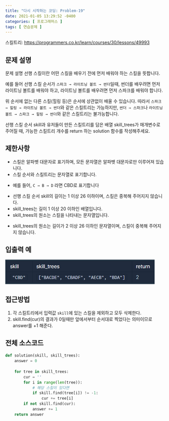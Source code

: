 ```yaml
---
title: "다시 시작하는 코딩: Problem-19"
date: 2021-01-05 13:29:52 -0400
categories: [ 프로그래머스 ]
tags: [ 연습문제 ]
---
```


스킬트리: https://programmers.co.kr/learn/courses/30/lessons/49993

문제 설명
--------
문제 설명
선행 스킬이란 어떤 스킬을 배우기 전에 먼저 배워야 하는 스킬을 뜻합니다.

예를 들어 선행 스킬 순서가 `스파크 → 라이트닝 볼트 → 썬더`일때, 썬더를 배우려면 먼저 라이트닝 볼트를 배워야 하고, 라이트닝 볼트를 배우려면 먼저 스파크를 배워야 합니다.

위 순서에 없는 다른 스킬(힐링 등)은 순서에 상관없이 배울 수 있습니다. 따라서 `스파크 → 힐링 → 라이트닝 볼트 → 썬더`와 같은 스킬트리는 가능하지만, `썬더 → 스파크`나 `라이트닝 볼트 → 스파크 → 힐링 → 썬더`와 같은 스킬트리는 불가능합니다.

선행 스킬 순서 skill과 유저들이 만든 스킬트리를 담은 배열 skill_trees가 매개변수로 주어질 때, 가능한 스킬트리 개수를 return 하는 solution 함수를 작성해주세요.

제한사항
--------
+ 스킬은 알파벳 대문자로 표기하며, 모든 문자열은 알파벳 대문자로만 이루어져 있습니다.
+ 스킬 순서와 스킬트리는 문자열로 표기합니다.
 - 예를 들어, `C → B → D` 라면 CBD로 표기합니다
+ 선행 스킬 순서 skill의 길이는 1 이상 26 이하이며, 스킬은 중복해 주어지지 않습니다.
+ skill_trees는 길이 1 이상 20 이하인 배열입니다.
+ skill_trees의 원소는 스킬을 나타내는 문자열입니다.
 - skill_trees의 원소는 길이가 2 이상 26 이하인 문자열이며, 스킬이 중복해 주어지지 않습니다.

 
입출력 예
-------
![입출력](/assets/img/problem19/1.png)

접근방법
--------
1. 각 스킬트리에서 입력값 `skill`에 있는 스킬을 제외하고 모두 삭제한다.
2. skill.find(cur)의 결과가 0일때만 앞에서부터 순서대로 찍었다는 의미이므로 answer를 +1 해준다.

전체 소스코드
------
```python
def solution(skill, skill_trees):
    answer = 0
    
    for tree in skill_trees:
        cur = ''
        for i in range(len(tree)):
            # 해당 스킬이 있다면
            if skill.find(tree[i]) != -1:
                cur += tree[i]
        if not skill.find(cur):
            answer += 1
    return answer
```